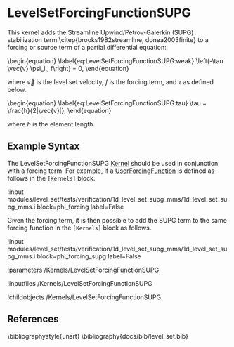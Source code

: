 # LevelSetForcingFunctionSUPG
This kernel adds the Streamline Upwind/Petrov-Galerkin (SUPG) stabilization
term \citep{brooks1982streamline, donea2003finite}  to a forcing or source term of a partial differential equation:

\begin{equation}
\label{eq:LevelSetForcingFunctionSUPG:weak}
\left(-\tau \vec{v} \psi_i,\, f\right) = 0,
\end{equation}

where $\vec{v}$ is the level set velocity, $f$ is the forcing term, and $\tau$ as defined below.

\begin{equation}
\label{eq:LevelSetForcingFunctionSUPG:tau}
\tau = \frac{h}{2\|\vec{v}\|},
\end{equation}

where $h$ is the element length.

## Example Syntax
The LevelSetForcingFunctionSUPG [Kernel](systems/Kernels/index.md) should be used in conjunction with a forcing term. For
example, if a [UserForcingFunction](framework/UserForcingFunction.md) is defined as follows in the `[Kernels]` block.

!input modules/level_set/tests/verification/1d_level_set_supg_mms/1d_level_set_supg_mms.i block=phi_forcing label=False

Given the forcing term, it is then possible to add the SUPG term to the same forcing function in the `[Kernels]` block
as follows.

!input modules/level_set/tests/verification/1d_level_set_supg_mms/1d_level_set_supg_mms.i block=phi_forcing_supg label=False


!parameters /Kernels/LevelSetForcingFunctionSUPG

!inputfiles /Kernels/LevelSetForcingFunctionSUPG

!childobjects /Kernels/LevelSetForcingFunctionSUPG

## References

\bibliographystyle{unsrt}
\bibliography{docs/bib/level_set.bib}
